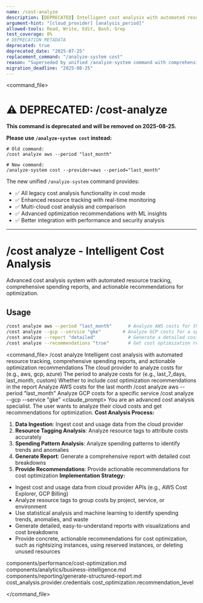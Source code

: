 ```yaml
---
name: /cost-analyze
description: [DEPRECATED] Intelligent cost analysis with automated resource tracking, comprehensive spending reports, and actionable optimization recommendations - use /analyze-system cost instead
argument-hint: "[cloud_provider] [analysis_period]"
allowed-tools: Read, Write, Edit, Bash, Grep
test_coverage: 0%
# DEPRECATION METADATA
deprecated: true
deprecated_date: "2025-07-25"
replacement_command: "/analyze-system cost"
reason: "Superseded by unified /analyze-system command with comprehensive cost analysis"
migration_deadline: "2025-08-25"
---
```

<command_file>

# ⚠️ DEPRECATED: /cost-analyze

**This command is deprecated and will be removed on 2025-08-25.**

**Please use `/analyze-system cost` instead:**
```
# Old command:
/cost analyze aws --period "last_month"

# New command:
/analyze-system cost --provider=aws --period="last_month"
```

The new unified `/analyze-system` command provides:
- ✅ All legacy cost analysis functionality in cost mode
- ✅ Enhanced resource tracking with real-time monitoring
- ✅ Multi-cloud cost analysis and comparison
- ✅ Advanced optimization recommendations with ML insights
- ✅ Better integration with performance and security analysis

---

# /cost analyze - Intelligent Cost Analysis
Advanced cost analysis system with automated resource tracking, comprehensive spending reports, and actionable recommendations for optimization.
## Usage
```bash
/cost analyze aws --period "last_month"      # Analyze AWS costs for the last month
/cost analyze --gcp --service "gke"        # Analyze GCP costs for a specific service
/cost analyze --report "detailed"            # Generate a detailed cost analysis report
/cost analyze --recommendations "true"       # Get cost optimization recommendations
```
<command_file>
  <metadata>
    <n>/cost analyze</n>
    <purpose>Intelligent cost analysis with automated resource tracking, comprehensive spending reports, and actionable optimization recommendations</purpose>
    <usage>
      <![CDATA[
      /cost analyze [cloud_provider] --period [analysis_period]
      ]]>
    </usage>
  </metadata>
  <arguments>
    <argument name="cloud_provider" type="string" required="true" default="aws">
      <description>The cloud provider to analyze costs for (e.g., aws, gcp, azure)</description>
    </argument>
    <argument name="analysis_period" type="string" required="false" default="last_30_days">
      <description>The period to analyze costs for (e.g., last_7_days, last_month, custom)</description>
    </argument>
    <argument name="recommendations" type="boolean" required="false" default="true">
      <description>Whether to include cost optimization recommendations in the report</description>
    </argument>
  </arguments>
  <examples>
    <example>
      <description>Analyze AWS costs for the last month</description>
      <usage>/cost analyze aws --period "last_month"</usage>
    </example>
    <example>
      <description>Analyze GCP costs for a specific service</description>
      <usage>/cost analyze --gcp --service "gke"</usage>
    </example>
  </examples>
  <claude_prompt>
    <prompt>
You are an advanced cost analysis specialist. The user wants to analyze their cloud costs and get recommendations for optimization.
**Cost Analysis Process:**
1. **Data Ingestion**: Ingest cost and usage data from the cloud provider
2. **Resource Tagging Analysis**: Analyze resource tags to attribute costs accurately
3. **Spending Pattern Analysis**: Analyze spending patterns to identify trends and anomalies
4. **Generate Report**: Generate a comprehensive report with detailed cost breakdowns
5. **Provide Recommendations**: Provide actionable recommendations for cost optimization
**Implementation Strategy:**
- Ingest cost and usage data from cloud provider APIs (e.g., AWS Cost Explorer, GCP Billing)
- Analyze resource tags to group costs by project, service, or environment
- Use statistical analysis and machine learning to identify spending trends, anomalies, and waste
- Generate detailed, easy-to-understand reports with visualizations and cost breakdowns
- Provide concrete, actionable recommendations for cost optimization, such as rightsizing instances, using reserved instances, or deleting unused resources
<include component="components/performance/cost-optimization.md" />
<include component="components/analytics/business-intelligence.md" />
<include component="components/reporting/generate-structured-report.md" />
    </prompt>
  </claude_prompt>
  <dependencies>
    <includes_components>
      <component>components/performance/cost-optimization.md</component>
      <component>components/analytics/business-intelligence.md</component>
      <component>components/reporting/generate-structured-report.md</component>
    </includes_components>
    <uses_config_values>
      <value>cost_analysis.provider.credentials</value>
      <value>cost_optimization.recommendation_level</value>
    </uses_config_values>
  </dependencies>
</command_file>

</command_file>